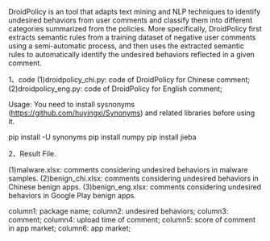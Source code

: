 DroidPolicy is an tool that adapts text mining and NLP techniques to identify undesired behaviors from user comments and classify them into different categories summarized from the policies. 
More specifically, DroidPolicy first extracts semantic rules from a training dataset of negative user comments using a semi-automatic process, 
and then uses the extracted semantic rules to automatically identify the undesired behaviors reflected in a given comment.

1、code
(1)droidpolicy_chi.py: code of DroidPolicy for Chinese comment;
(2)droidpolicy_eng.py: code of DroidPolicy for English comment;

Usage: You need to install sysnonyms (https://github.com/huyingxi/Synonyms) and related libraries before using it.

pip install -U synonyms
pip install numpy
pip install jieba


2、Result File.

(1)malware.xlsx: comments considering undesired behaviors in malware samples.
(2)benign_chi.xlsx: comments considering undesired behaviors in Chinese benign apps.
(3)benign_eng.xlsx: comments considering undesired behaviors in Google Play benign apps.

column1: package name;
column2: undesired behaviors;
column3: comment;
column4: upload time of comment;
column5: score of comment in app market;
column6: app market;
